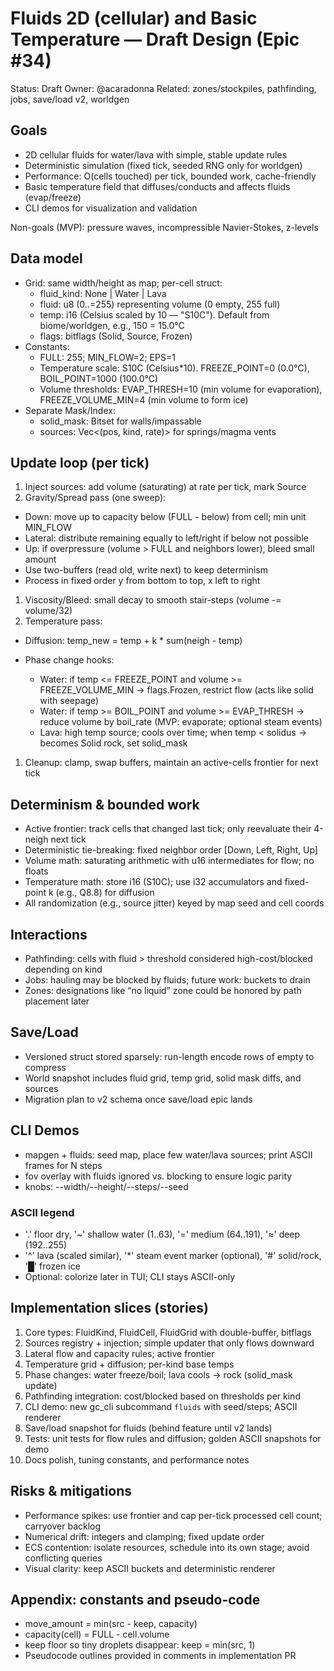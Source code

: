 # Fluids 2D (cellular) and Basic Temperature — Draft Design (Epic #34)

Status: Draft
Owner: @acaradonna
Related: zones/stockpiles, pathfinding, jobs, save/load v2, worldgen

## Goals

- 2D cellular fluids for water/lava with simple, stable update rules
- Deterministic simulation (fixed tick, seeded RNG only for worldgen)
- Performance: O(cells touched) per tick, bounded work, cache-friendly
- Basic temperature field that diffuses/conducts and affects fluids (evap/freeze)
- CLI demos for visualization and validation

Non-goals (MVP): pressure waves, incompressible Navier-Stokes, z-levels

## Data model

- Grid: same width/height as map; per-cell struct:
  - fluid_kind: None | Water | Lava
  - fluid: u8 (0..=255) representing volume (0 empty, 255 full)
  - temp: i16 (Celsius scaled by 10 — "S10C"). Default from biome/worldgen, e.g., 150 = 15.0°C
  - flags: bitflags (Solid, Source, Frozen)
- Constants:
  - FULL: 255; MIN_FLOW=2; EPS=1
  - Temperature scale: S10C (Celsius*10). FREEZE_POINT=0 (0.0°C), BOIL_POINT=1000 (100.0°C)
  - Volume thresholds: EVAP_THRESH=10 (min volume for evaporation), FREEZE_VOLUME_MIN=4 (min volume to form ice)
- Separate Mask/Index:
  - solid_mask: Bitset for walls/impassable
  - sources: Vec<(pos, kind, rate)> for springs/magma vents

## Update loop (per tick)

1. Inject sources: add volume (saturating) at rate per tick, mark Source
1. Gravity/Spread pass (one sweep):

- Down: move up to capacity below (FULL - below) from cell; min unit MIN_FLOW
- Lateral: distribute remaining equally to left/right if below not possible
- Up: if overpressure (volume > FULL and neighbors lower), bleed small amount
- Use two-buffers (read old, write next) to keep determinism
- Process in fixed order y from bottom to top, x left to right

1. Viscosity/Bleed: small decay to smooth stair-steps (volume -= volume/32)
1. Temperature pass:

- Diffusion: temp_new = temp + k * sum(neigh - temp)
- Phase change hooks:

  - Water: if temp <= FREEZE_POINT and volume >= FREEZE_VOLUME_MIN -> flags.Frozen, restrict flow (acts like solid with seepage)
  - Water: if temp >= BOIL_POINT and volume >= EVAP_THRESH -> reduce volume by boil_rate (MVP: evaporate; optional steam events)
  - Lava: high temp source; cools over time; when temp < solidus -> becomes Solid rock, set solid_mask

1. Cleanup: clamp, swap buffers, maintain an active-cells frontier for next tick

## Determinism & bounded work

- Active frontier: track cells that changed last tick; only reevaluate their 4-neigh next tick
- Deterministic tie-breaking: fixed neighbor order [Down, Left, Right, Up]
- Volume math: saturating arithmetic with u16 intermediates for flow; no floats
- Temperature math: store i16 (S10C); use i32 accumulators and fixed-point k (e.g., Q8.8) for diffusion
- All randomization (e.g., source jitter) keyed by map seed and cell coords

## Interactions

- Pathfinding: cells with fluid > threshold considered high-cost/blocked depending on kind
- Jobs: hauling may be blocked by fluids; future work: buckets to drain
- Zones: designations like “no liquid” zone could be honored by path placement later

## Save/Load

- Versioned struct stored sparsely: run-length encode rows of empty to compress
- World snapshot includes fluid grid, temp grid, solid mask diffs, and sources
- Migration plan to v2 schema once save/load epic lands

## CLI Demos

- mapgen + fluids: seed map, place few water/lava sources; print ASCII frames for N steps
- fov overlay with fluids ignored vs. blocking to ensure logic parity
- knobs: --width/--height/--steps/--seed

### ASCII legend

- '.' floor dry, '~' shallow water (1..63), '=' medium (64..191), '≈' deep (192..255)
- '^' lava (scaled similar), '*' steam event marker (optional), '#' solid/rock, '█' frozen ice
- Optional: colorize later in TUI; CLI stays ASCII-only

## Implementation slices (stories)

1) Core types: FluidKind, FluidCell, FluidGrid with double-buffer, bitflags
2) Sources registry + injection; simple updater that only flows downward
3) Lateral flow and capacity rules; active frontier
4) Temperature grid + diffusion; per-kind base temps
5) Phase changes: water freeze/boil; lava cools -> rock (solid_mask update)
6) Pathfinding integration: cost/blocked based on thresholds per kind
7) CLI demo: new gc_cli subcommand `fluids` with seed/steps; ASCII renderer
8) Save/load snapshot for fluids (behind feature until v2 lands)
9) Tests: unit tests for flow rules and diffusion; golden ASCII snapshots for demo
10) Docs polish, tuning constants, and performance notes

## Risks & mitigations

- Performance spikes: use frontier and cap per-tick processed cell count; carryover backlog
- Numerical drift: integers and clamping; fixed update order
- ECS contention: isolate resources, schedule into its own stage; avoid conflicting queries
- Visual clarity: keep ASCII buckets and deterministic renderer

## Appendix: constants and pseudo-code

- move_amount = min(src - keep, capacity)
- capacity(cell) = FULL - cell.volume
- keep floor so tiny droplets disappear: keep = min(src, 1)
- Pseudocode outlines provided in comments in implementation PR
